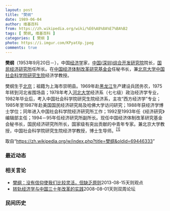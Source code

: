 ```yaml
---
layout: post
title: "樊纲"
date: 1989-06-04
author: 维基百科
from: https://zh.wikipedia.org/wiki/%E6%A8%8A%E7%BA%B2
tags: [ 樊纲, 维基百科 ]
categories: [ 樊纲 ]
photo: https://i.imgur.com/KPyatXp.jpeg
comments: true
---
```

<div class="mw-parser-output"><p><b>樊纲</b>（1953年9月20日<span class="useeditintro" title="Template:BLP editintro">－</span>），中国<a href="/wiki/%E7%BB%8F%E6%B5%8E%E5%AD%A6" title="经济学">经济学</a>家，<a href="/w/index.php?title=%E4%B8%AD%E5%9B%BD(%E6%B7%B1%E5%9C%B3)%E7%BB%BC%E5%90%88%E5%BC%80%E5%8F%91%E7%A0%94%E7%A9%B6%E9%99%A2&amp;action=edit&amp;redlink=1" class="new" title="中国(深圳)综合开发研究院（页面不存在）">中国(深圳)综合开发研究院</a>院长，<a href="/w/index.php?title=%E5%9B%BD%E6%B0%91%E7%BB%8F%E6%B5%8E%E7%A0%94%E7%A9%B6%E6%89%80&amp;action=edit&amp;redlink=1" class="new" title="国民经济研究所（页面不存在）">国民经济研究所</a>任所长。在<a href="/w/index.php?title=%E4%B8%AD%E5%9B%BD%E7%BB%8F%E6%B5%8E%E4%BD%93%E5%88%B6%E6%94%B9%E9%9D%A9%E7%A0%94%E7%A9%B6%E5%9F%BA%E9%87%91%E4%BC%9A&amp;action=edit&amp;redlink=1" class="new" title="中国经济体制改革研究基金会（页面不存在）">中国经济体制改革研究基金会</a>任秘书长，兼<a href="/wiki/%E5%8C%97%E4%BA%AC%E5%A4%A7%E5%AD%A6" title="北京大学">北京大学</a><a href="/wiki/%E4%B8%AD%E5%9B%BD%E7%A4%BE%E4%BC%9A%E7%A7%91%E5%AD%A6%E9%99%A2%E7%A0%94%E7%A9%B6%E7%94%9F%E9%99%A2" title="中国社会科学院研究生院">中国社会科学院研究生院</a>经济学教授。
</p><p>樊纲生于<a href="/wiki/%E5%8C%97%E4%BA%AC" class="mw-redirect" title="北京">北京</a>；祖籍为上海市崇明县。1969年赴<a href="/wiki/%E9%BB%91%E9%BE%99%E6%B1%9F" title="黑龙江">黑龙江</a>生产建设兵团务农，1975年转到河北省围场县；1978年考入<a href="/wiki/%E6%B2%B3%E5%8C%97%E5%A4%A7%E5%AD%A6" title="河北大学">河北大学</a>经济系（七七级）政治经济学专业，1982年毕业后，考入中国社会科学院研究生院经济系，主攻“西方经济学”专业；1985年至1987年赴美国国民经济研究局及哈佛大学访问研究；1988年获经济学博士学位；同年进入中国社会科学院经济研究所工作；1992至1993年任《经济研究》编辑部主任；1994－95年任经济研究所副所长。现任中国经济体制改革研究基金会秘书长，国民经济研究所所长，国家级有突出贡献的中青年专家。兼北京大学教授，中国社会科学院研究生院经济学教授，博士生导师。<sup id="cite_ref-1" class="reference"><a href="#cite_note-1">[1]</a></sup>
</p>
</div><!--esi <esi:include src="/esitest-fa8a495983347898/content" /> --><noscript><img src="//zh.wikipedia.org/wiki/Special:CentralAutoLogin/start?type=1x1" alt="" title="" width="1" height="1" style="border: none; position: absolute;"></noscript>
<div class="printfooter" data-nosnippet="">取自“<a dir="ltr" href="https://zh.wikipedia.org/w/index.php?title=樊纲&amp;oldid=69446333">https://zh.wikipedia.org/w/index.php?title=樊纲&amp;oldid=69446333</a>”</div><div id="recent-news"><h3>最近动态</h3><ul></ul></div><div id="open-opinion"><h3>相关言论</h3><ul><li><a href="https://nodebe4.github.io/opinion/2013-08-15/%E6%A8%8A%E7%BA%B2-%E6%B2%A1%E6%9C%89%E4%BF%A1%E4%BB%B0%E4%BD%BF%E6%88%91%E4%BB%AC%E6%AF%94%E8%BE%83%E7%81%B5%E6%B4%BB-%E4%BD%86%E7%BC%BA%E4%B9%8F%E5%8E%9F%E5%88%99/" title="樊纲">樊纲：没有信仰使我们比较灵活，但缺乏原则</a><time>2013-08-15</time><a class="tag">天则观点</a></li>
<li><a href="https://nodebe4.github.io/opinion/2008-08-01/%E8%BD%AC%E8%BD%A8%E7%BB%8F%E6%B5%8E%E5%AD%A6%E4%B8%8E%E4%B8%AD%E5%9B%BD%E4%B8%89%E5%8D%81%E5%B9%B4%E6%94%B9%E9%9D%A9%E7%9A%84%E5%AE%9E%E8%B7%B5/" title="樊纲">转轨经济学与中国三十年改革的实践</a><time>2008-08-01</time><a class="tag">天则双周论坛</a></li>
</ul></div><div id="mjls-record"><h3>民间历史</h3><ul></ul></div>